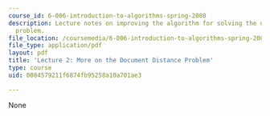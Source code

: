 ```yaml
---
course_id: 6-006-introduction-to-algorithms-spring-2008
description: Lecture notes on improving the algorithm for solving the document distance
  problem.
file_location: /coursemedia/6-006-introduction-to-algorithms-spring-2008/0084579211f6874fb95258a10a701ae3_lec2.pdf
file_type: application/pdf
layout: pdf
title: 'Lecture 2: More on the Document Distance Problem'
type: course
uid: 0084579211f6874fb95258a10a701ae3

---
```

None